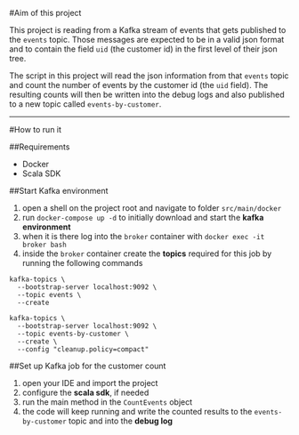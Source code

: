 #Aim of this project

This project is reading from a Kafka stream of events that gets published to the `events` topic. Those messages are expected to be in a valid json format and to contain the field `uid` (the customer id) in the first level of their json tree.

The script in this project will read the json information from that `events` topic and count the number of events by the customer id (the `uid` field). The resulting counts will then be written into the debug logs and also published to a new topic called `events-by-customer`. 


---
#How to run it

##Requirements

* Docker
* Scala SDK

##Start Kafka environment
1. open a shell on the project root and navigate to folder `src/main/docker`
2. run `docker-compose up -d` to initially download and start the **kafka environment**
3. when it is there log into the `broker` container with `docker exec -it broker bash`
4. inside the `broker` container create the **topics** required for this job by running the following commands
```
kafka-topics \
  --bootstrap-server localhost:9092 \
  --topic events \
  --create

kafka-topics \
  --bootstrap-server localhost:9092 \
  --topic events-by-customer \
  --create \
  --config "cleanup.policy=compact"
```

##Set up Kafka job for the customer count
1. open your IDE and import the project
2. configure the **scala sdk**, if needed
3. run the main method in the `CountEvents` object
4. the code will keep running and write the counted results to the `events-by-customer` topic and into the **debug log**


